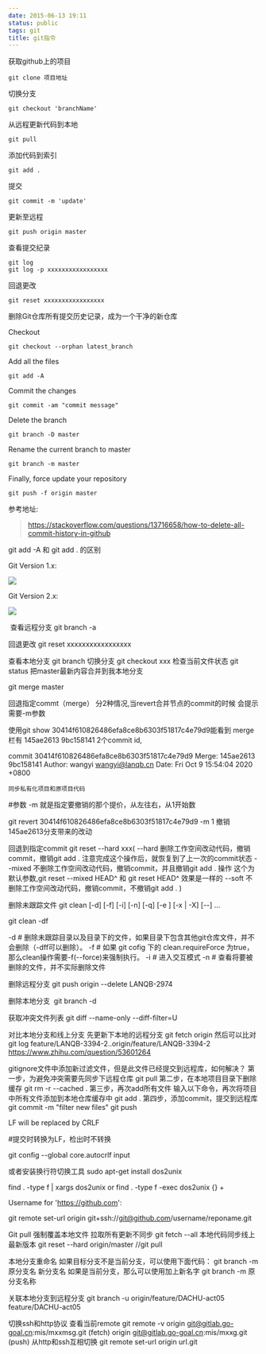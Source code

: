 ```yaml
---
date: 2015-06-13 19:11
status: public
tags: git
title: git指令
---
```

获取github上的项目

    git clone 项目地址

切换分支
    
    git checkout 'branchName'
从远程更新代码到本地
    
    git pull
添加代码到索引

    git add .
提交

    git commit -m 'update'
更新至远程

    git push origin master    
查看提交纪录
    
    git log
    git log -p xxxxxxxxxxxxxxxxx
回退更改
    
    git reset xxxxxxxxxxxxxxxxx


删除Git仓库所有提交历史记录，成为一个干净的新仓库

Checkout

    git checkout --orphan latest_branch
   Add all the files

    git add -A
Commit the changes

    git commit -am "commit message"
    
Delete the branch

    git branch -D master

Rename the current branch to master

    git branch -m master
Finally, force update your repository

    git push -f origin master

参考地址:
>https://stackoverflow.com/questions/13716658/how-to-delete-all-commit-history-in-github

git add -A 和 git add . 的区别

Git Version 1.x: 

![](/git指令/git1.jpg)

Git Version 2.x: 

![](/git指令/git2.jpg)


 查看远程分支
git branch -a

回退更改
git reset xxxxxxxxxxxxxxxxx

查看本地分支
git branch
切换分支
git checkout  xxx
检查当前文件状态
git status
把master最新内容合并到我本地分支

git merge master

回退指定commt（merge）
分2种情况,当revert合并节点的commit的时候 会提示需要-m参数

使用git show 30414f610826486efa8ce8b6303f51817c4e79d9能看到 merge栏有 145ae2613 9bc158141 2个commit id, 

commit 30414f610826486efa8ce8b6303f51817c4e79d9
Merge: 145ae2613 9bc158141
Author: wangyi <wangyi@lanqb.cn>
Date:   Fri Oct 9 15:54:04 2020 +0800

    同步私有化项目和原项目代码

#参数 -m 就是指定要撤销的那个提价，从左往右，从1开始数

git revert 30414f610826486efa8ce8b6303f51817c4e79d9 -m 1 撤销145ae2613分支带来的改动




回退到指定commit
git reset --hard xxx(
--hard 删除工作空间改动代码，撤销commit，撤销git add . 
注意完成这个操作后，就恢复到了上一次的commit状态
--mixed 不删除工作空间改动代码，撤销commit，并且撤销git add . 操作
这个为默认参数,git reset --mixed HEAD^ 和 git reset HEAD^ 效果是一样的
--soft 不删除工作空间改动代码，撤销commit，不撤销git add .
 )

删除未跟踪文件
git clean [-d] [-f] [-i] [-n] [-q] [-e <pattern>] [-x | -X] [--] <path>...


git clean -df

-d   # 删除未跟踪目录以及目录下的文件，如果目录下包含其他git仓库文件，并不会删除（-dff可以删除）。
-f   # 如果 git cofig 下的 clean.requireForce 为true，那么clean操作需要-f(--force)来强制执行。
-i   # 进入交互模式
-n   # 查看将要被删除的文件，并不实际删除文件


删除远程分支
git push origin --delete LANQB-2974

删除本地分支 
git branch -d <BranchName>

获取冲突文件列表
git diff --name-only --diff-filter=U

对比本地分支和线上分支
先更新下本地的远程分支
git fetch origin
然后可以比对
git log feature/LANQB-3394-2..origin/feature/LANQB-3394-2
https://www.zhihu.com/question/53601264


gitignore文件中添加新过滤文件，但是此文件已经提交到远程库，如何解决？
第一步，为避免冲突需要先同步下远程仓库
git pull
第二步，在本地项目目录下删除缓存
git rm -r --cached .
第三步，再次add所有文件
输入以下命令，再次将项目中所有文件添加到本地仓库缓存中
git add .
第四步，添加commit，提交到远程库
git commit -m "filter new files"
git push

LF will be replaced by CRLF

#提交时转换为LF，检出时不转换

git config --global core.autocrlf input

或者安装换行符切换工具
sudo apt-get install dos2unix

find . -type f | xargs dos2unix
or
find . -type f -exec dos2unix {} +



Username for 'https://github.com':

git remote set-url origin git+ssh://git@github.com/username/reponame.git

Git pull 强制覆盖本地文件
拉取所有更新不同步
git fetch --all
本地代码同步线上最新版本
git reset --hard origin/master
//git pull

本地分支重命名
如果目标分支不是当前分支，可以使用下面代码：
git branch -m 原分支名 新分支名
如果是当前分支，那么可以使用加上新名字
git branch -m 原分支名称

关联本地分支到远程分支
git branch -u origin/feature/DACHU-act05 feature/DACHU-act05

切换ssh和http协议
查看当前remote
git remote -v
origin  git@gitlab.go-goal.cn:mis/mxxmsg.git (fetch)
origin  git@gitlab.go-goal.cn:mis/mxxg.git (push)
从http和ssh互相切换
 git remote set-url origin url.git


